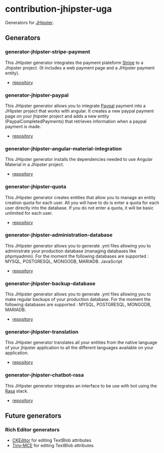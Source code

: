 # contribution-jhipster-uga
Generators for [JHipster](https://www.jhipster.tech).
## Generators
### generator-jhipster-stripe-payment
This JHipster generator integrates the payment plateform [Stripe](https://stripe.com) to a Jhipster project. (It includes a web payment page and a JHipster payment entity).
+ [repository](https://github.com/contribution-jhipster-uga/generator-jhipster-stripe-payment)

### generator-jhipster-paypal
This JHipster generator allows you to integrate [Paypal](https://developer.paypal.com) payment into a JHipster project that works with angular. It creates a new paypal payment page on your jhipster project and adds a new entity (PaypalCompletedPayments) that retrieves information when a paypal payment is made.
+ [repository](https://github.com/contribution-jhipster-uga/generator-jhipster-paypal)

### generator-jhipster-angular-material-integration
This JHipster generator installs the dependencies needed to use Angular Material in a Jhipster project.
+ [repository](https://github.com/contribution-jhipster-uga/generator-jhipster-angular-material-integration)

### generator-jhipster-quota
This JHipster generator creates entities that allow you to manage an entity creation quota for each user. All you will have to do is enter a quota for each user directly into the database. If you do not enter a quota, it will be basic unlimited for each user. 
+ [repository](https://github.com/contribution-jhipster-uga/generator-jhipster-quota)

### generator-jhipster-administration-database
This JHipster generator allows you to generate .yml files allowing you to administrate your production database (managing databases like phpmyadmin). For the moment the following databases are supported : MYSQL, POSTGRESQL, MONGODB, MARIADB.
JavaScript
+ [repository](https://github.com/contribution-jhipster-uga/generator-jhipster-administration-database)

### generator-jhipster-backup-database
This JHipster generator allows you to generate .yml files allowing you to make regular backups of your production database. For the moment the following databases are supported : MYSQL, POSTGRESQL, MONGODB, MARIADB. 
+ [repository](https://github.com/contribution-jhipster-uga/generator-jhipster-backup-database)

### generator-jhipster-translation
This JHipster generator translates all your entities from the native language of your jhipster application to all the different languages available on your application. 
+ [repository](https://github.com/contribution-jhipster-uga/generator-jhipster-translation)

### generator-jhipster-chatbot-rasa
This JHipster generator integrates an interface to be use with bot using the [Rasa](https://rasa.com/) stack.
+ [repository](https://github.com/contribution-jhipster-uga/generator-jhipster-chatbot-rasa)

## Future generators
### Rich Editor generators
 + [CKEditor](https://ckeditor.com/) for editing TextBlob attributes
 + [Tiny-MCE](https://www.tiny.cloud/) for editing TextBlob attributes
